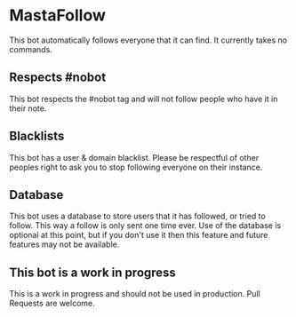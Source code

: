 # MastaFollow
This bot automatically follows everyone that it can find. It currently takes no commands.

## Respects #nobot
This bot respects the #nobot tag and will not follow people who have it in their note.

## Blacklists
This bot has a user & domain blacklist. Please be respectful of other peoples right to ask you to stop following everyone on their instance.

## Database
This bot uses a database to store users that it has followed, or tried to follow. This way a follow is only sent one time ever. Use of the database is optional at this point, but if you don't use it then this feature and future features may not be available.

## This bot is a work in progress
This is a work in progress and should not be used in production. Pull Requests are welcome.